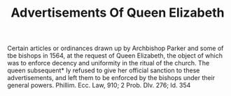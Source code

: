 ---
title: Advertisements Of Queen Elizabeth
letter: A
permalink: "/definitions/bld-advertisements-of-queen-elizabeth.html"
body: Certain articles or ordinances drawn up by Archbishop Parker and some of tbe
  bishops in 1564, at the request of Queen Elizabeth, the object of which was to enforce
  decency and uniformity in the ritual of the church. The queen subsequent* ly refused
  to give her official sanction to these advertisements, and left them to be enforced
  by the bishops under their general powers. Phillim. Ecc. Law, 910; 2 Prob. Dlv.
  276; Id. 354
published_at: '2018-07-07'
source: Black's Law Dictionary 2nd Ed (1910)
layout: post
---